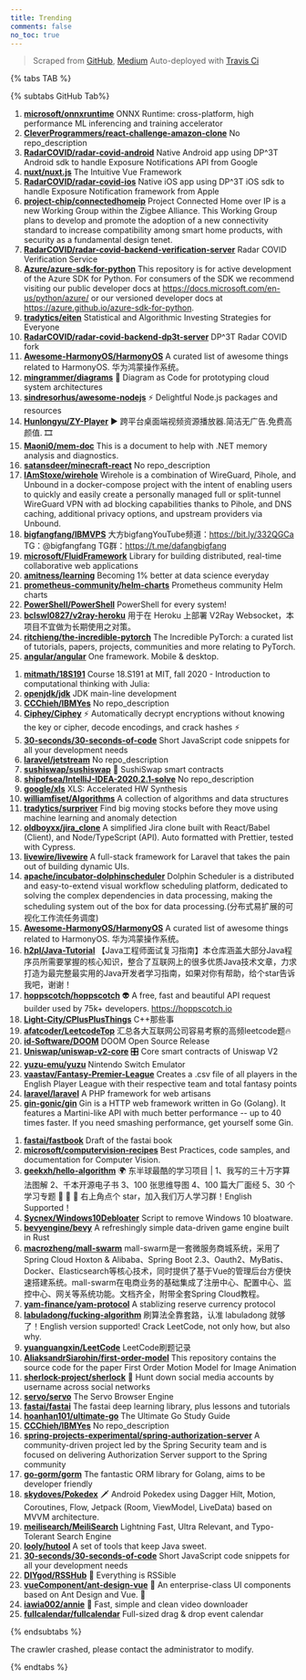 ```yaml
---
title: Trending
comments: false
no_toc: true
---
```


> Scraped from [GitHub](https://github.com/trending), [Medium](https://medium.com/topic/popular)
Auto-deployed with [Travis Ci](https://travis-ci.org/)

{% tabs TAB %}
<!-- tab GitHub -->
{% subtabs GitHub Tab%}
<!-- tab Daily -->
1. [**microsoft/onnxruntime**](https://github.com/microsoft/onnxruntime)
ONNX Runtime: cross-platform, high performance ML inferencing and training accelerator
2. [**CleverProgrammers/react-challenge-amazon-clone**](https://github.com/CleverProgrammers/react-challenge-amazon-clone)
No repo_description
3. [**RadarCOVID/radar-covid-android**](https://github.com/RadarCOVID/radar-covid-android)
Native Android app using DP^3T Android sdk to handle Exposure Notifications API from Google
4. [**nuxt/nuxt.js**](https://github.com/nuxt/nuxt.js)
The Intuitive Vue Framework
5. [**RadarCOVID/radar-covid-ios**](https://github.com/RadarCOVID/radar-covid-ios)
Native iOS app using DP^3T iOS sdk to handle Exposure Notification framework from Apple
6. [**project-chip/connectedhomeip**](https://github.com/project-chip/connectedhomeip)
Project Connected Home over IP is a new Working Group within the Zigbee Alliance. This Working Group plans to develop and promote the adoption of a new connectivity standard to increase compatibility among smart home products, with security as a fundamental design tenet.
7. [**RadarCOVID/radar-covid-backend-verification-server**](https://github.com/RadarCOVID/radar-covid-backend-verification-server)
Radar COVID Verification Service
8. [**Azure/azure-sdk-for-python**](https://github.com/Azure/azure-sdk-for-python)
This repository is for active development of the Azure SDK for Python. For consumers of the SDK we recommend visiting our public developer docs at https://docs.microsoft.com/en-us/python/azure/ or our versioned developer docs at https://azure.github.io/azure-sdk-for-python.
9. [**tradytics/eiten**](https://github.com/tradytics/eiten)
Statistical and Algorithmic Investing Strategies for Everyone
10. [**RadarCOVID/radar-covid-backend-dp3t-server**](https://github.com/RadarCOVID/radar-covid-backend-dp3t-server)
DP^3T Radar COVID fork
11. [**Awesome-HarmonyOS/HarmonyOS**](https://github.com/Awesome-HarmonyOS/HarmonyOS)
A curated list of awesome things related to HarmonyOS. 华为鸿蒙操作系统。
12. [**mingrammer/diagrams**](https://github.com/mingrammer/diagrams)
🎨 Diagram as Code for prototyping cloud system architectures
13. [**sindresorhus/awesome-nodejs**](https://github.com/sindresorhus/awesome-nodejs)
⚡ Delightful Node.js packages and resources
14. [**Hunlongyu/ZY-Player**](https://github.com/Hunlongyu/ZY-Player)
▶️ 跨平台桌面端视频资源播放器.简洁无广告.免费高颜值. 🎞
15. [**Maoni0/mem-doc**](https://github.com/Maoni0/mem-doc)
This is a document to help with .NET memory analysis and diagnostics.
16. [**satansdeer/minecraft-react**](https://github.com/satansdeer/minecraft-react)
No repo_description
17. [**IAmStoxe/wirehole**](https://github.com/IAmStoxe/wirehole)
Wirehole is a combination of WireGuard, Pihole, and Unbound in a docker-compose project with the intent of enabling users to quickly and easily create a personally managed full or split-tunnel WireGuard VPN with ad blocking capabilities thanks to Pihole, and DNS caching, additional privacy options, and upstream providers via Unbound.
18. [**bigfangfang/IBMVPS**](https://github.com/bigfangfang/IBMVPS)
大方bigfangYouTube频道：https://bit.ly/332QGCa TG：@bigfangfang TG群：https://t.me/dafangbigfang
19. [**microsoft/FluidFramework**](https://github.com/microsoft/FluidFramework)
Library for building distributed, real-time collaborative web applications
20. [**amitness/learning**](https://github.com/amitness/learning)
Becoming 1% better at data science everyday
21. [**prometheus-community/helm-charts**](https://github.com/prometheus-community/helm-charts)
Prometheus community Helm charts
22. [**PowerShell/PowerShell**](https://github.com/PowerShell/PowerShell)
PowerShell for every system!
23. [**bclswl0827/v2ray-heroku**](https://github.com/bclswl0827/v2ray-heroku)
用于在 Heroku 上部署 V2Ray Websocket，本项目不宜做为长期使用之对策。
24. [**ritchieng/the-incredible-pytorch**](https://github.com/ritchieng/the-incredible-pytorch)
The Incredible PyTorch: a curated list of tutorials, papers, projects, communities and more relating to PyTorch.
25. [**angular/angular**](https://github.com/angular/angular)
One framework. Mobile & desktop.
<!-- endtab -->
<!-- tab Weekly -->
1. [**mitmath/18S191**](https://github.com/mitmath/18S191)
Course 18.S191 at MIT, fall 2020 - Introduction to computational thinking with Julia:
2. [**openjdk/jdk**](https://github.com/openjdk/jdk)
JDK main-line development
3. [**CCChieh/IBMYes**](https://github.com/CCChieh/IBMYes)
No repo_description
4. [**Ciphey/Ciphey**](https://github.com/Ciphey/Ciphey)
⚡ Automatically decrypt encryptions without knowing the key or cipher, decode encodings, and crack hashes ⚡
5. [**30-seconds/30-seconds-of-code**](https://github.com/30-seconds/30-seconds-of-code)
Short JavaScript code snippets for all your development needs
6. [**laravel/jetstream**](https://github.com/laravel/jetstream)
No repo_description
7. [**sushiswap/sushiswap**](https://github.com/sushiswap/sushiswap)
🍣 SushiSwap smart contracts
8. [**shipofsea/IntelliJ-IDEA-2020.2.1-solve**](https://github.com/shipofsea/IntelliJ-IDEA-2020.2.1-solve)
No repo_description
9. [**google/xls**](https://github.com/google/xls)
XLS: Accelerated HW Synthesis
10. [**williamfiset/Algorithms**](https://github.com/williamfiset/Algorithms)
A collection of algorithms and data structures
11. [**tradytics/surpriver**](https://github.com/tradytics/surpriver)
Find big moving stocks before they move using machine learning and anomaly detection
12. [**oldboyxx/jira_clone**](https://github.com/oldboyxx/jira_clone)
A simplified Jira clone built with React/Babel (Client), and Node/TypeScript (API). Auto formatted with Prettier, tested with Cypress.
13. [**livewire/livewire**](https://github.com/livewire/livewire)
A full-stack framework for Laravel that takes the pain out of building dynamic UIs.
14. [**apache/incubator-dolphinscheduler**](https://github.com/apache/incubator-dolphinscheduler)
Dolphin Scheduler is a distributed and easy-to-extend visual workflow scheduling platform, dedicated to solving the complex dependencies in data processing, making the scheduling system out of the box for data processing.(分布式易扩展的可视化工作流任务调度)
15. [**Awesome-HarmonyOS/HarmonyOS**](https://github.com/Awesome-HarmonyOS/HarmonyOS)
A curated list of awesome things related to HarmonyOS. 华为鸿蒙操作系统。
16. [**h2pl/Java-Tutorial**](https://github.com/h2pl/Java-Tutorial)
【Java工程师面试复习指南】本仓库涵盖大部分Java程序员所需要掌握的核心知识，整合了互联网上的很多优质Java技术文章，力求打造为最完整最实用的Java开发者学习指南，如果对你有帮助，给个star告诉我吧，谢谢！
17. [**hoppscotch/hoppscotch**](https://github.com/hoppscotch/hoppscotch)
👽 A free, fast and beautiful API request builder used by 75k+ developers. https://hoppscotch.io
18. [**Light-City/CPlusPlusThings**](https://github.com/Light-City/CPlusPlusThings)
C++那些事
19. [**afatcoder/LeetcodeTop**](https://github.com/afatcoder/LeetcodeTop)
汇总各大互联网公司容易考察的高频leetcode题🔥
20. [**id-Software/DOOM**](https://github.com/id-Software/DOOM)
DOOM Open Source Release
21. [**Uniswap/uniswap-v2-core**](https://github.com/Uniswap/uniswap-v2-core)
🎛 Core smart contracts of Uniswap V2
22. [**yuzu-emu/yuzu**](https://github.com/yuzu-emu/yuzu)
Nintendo Switch Emulator
23. [**vaastav/Fantasy-Premier-League**](https://github.com/vaastav/Fantasy-Premier-League)
Creates a .csv file of all players in the English Player League with their respective team and total fantasy points
24. [**laravel/laravel**](https://github.com/laravel/laravel)
A PHP framework for web artisans
25. [**gin-gonic/gin**](https://github.com/gin-gonic/gin)
Gin is a HTTP web framework written in Go (Golang). It features a Martini-like API with much better performance -- up to 40 times faster. If you need smashing performance, get yourself some Gin.
<!-- endtab -->
<!-- tab Monthly -->
1. [**fastai/fastbook**](https://github.com/fastai/fastbook)
Draft of the fastai book
2. [**microsoft/computervision-recipes**](https://github.com/microsoft/computervision-recipes)
Best Practices, code samples, and documentation for Computer Vision.
3. [**geekxh/hello-algorithm**](https://github.com/geekxh/hello-algorithm)
🌍 东半球最酷的学习项目 | 1、我写的三十万字算法图解 2、千本开源电子书 3、100 张思维导图 4、100 篇大厂面经 5、30 个学习专题 🚀 🚀 🚀 右上角点个 star，加入我们万人学习群！English Supported！
4. [**Sycnex/Windows10Debloater**](https://github.com/Sycnex/Windows10Debloater)
Script to remove Windows 10 bloatware.
5. [**bevyengine/bevy**](https://github.com/bevyengine/bevy)
A refreshingly simple data-driven game engine built in Rust
6. [**macrozheng/mall-swarm**](https://github.com/macrozheng/mall-swarm)
mall-swarm是一套微服务商城系统，采用了 Spring Cloud Hoxton & Alibaba、Spring Boot 2.3、Oauth2、MyBatis、Docker、Elasticsearch等核心技术，同时提供了基于Vue的管理后台方便快速搭建系统。mall-swarm在电商业务的基础集成了注册中心、配置中心、监控中心、网关等系统功能。文档齐全，附带全套Spring Cloud教程。
7. [**yam-finance/yam-protocol**](https://github.com/yam-finance/yam-protocol)
A stablizing reserve currency protocol
8. [**labuladong/fucking-algorithm**](https://github.com/labuladong/fucking-algorithm)
刷算法全靠套路，认准 labuladong 就够了！English version supported! Crack LeetCode, not only how, but also why.
9. [**yuanguangxin/LeetCode**](https://github.com/yuanguangxin/LeetCode)
LeetCode刷题记录
10. [**AliaksandrSiarohin/first-order-model**](https://github.com/AliaksandrSiarohin/first-order-model)
This repository contains the source code for the paper First Order Motion Model for Image Animation
11. [**sherlock-project/sherlock**](https://github.com/sherlock-project/sherlock)
🔎 Hunt down social media accounts by username across social networks
12. [**servo/servo**](https://github.com/servo/servo)
The Servo Browser Engine
13. [**fastai/fastai**](https://github.com/fastai/fastai)
The fastai deep learning library, plus lessons and tutorials
14. [**hoanhan101/ultimate-go**](https://github.com/hoanhan101/ultimate-go)
The Ultimate Go Study Guide
15. [**CCChieh/IBMYes**](https://github.com/CCChieh/IBMYes)
No repo_description
16. [**spring-projects-experimental/spring-authorization-server**](https://github.com/spring-projects-experimental/spring-authorization-server)
A community-driven project led by the Spring Security team and is focused on delivering Authorization Server support to the Spring community
17. [**go-gorm/gorm**](https://github.com/go-gorm/gorm)
The fantastic ORM library for Golang, aims to be developer friendly
18. [**skydoves/Pokedex**](https://github.com/skydoves/Pokedex)
🗡️ Android Pokedex using Dagger Hilt, Motion, Coroutines, Flow, Jetpack (Room, ViewModel, LiveData) based on MVVM architecture.
19. [**meilisearch/MeiliSearch**](https://github.com/meilisearch/MeiliSearch)
Lightning Fast, Ultra Relevant, and Typo-Tolerant Search Engine
20. [**looly/hutool**](https://github.com/looly/hutool)
A set of tools that keep Java sweet.
21. [**30-seconds/30-seconds-of-code**](https://github.com/30-seconds/30-seconds-of-code)
Short JavaScript code snippets for all your development needs
22. [**DIYgod/RSSHub**](https://github.com/DIYgod/RSSHub)
🍰 Everything is RSSible
23. [**vueComponent/ant-design-vue**](https://github.com/vueComponent/ant-design-vue)
🌈 An enterprise-class UI components based on Ant Design and Vue. 🐜
24. [**iawia002/annie**](https://github.com/iawia002/annie)
👾 Fast, simple and clean video downloader
25. [**fullcalendar/fullcalendar**](https://github.com/fullcalendar/fullcalendar)
Full-sized drag & drop event calendar
<!-- endtab -->
{% endsubtabs %}
<!-- endtab -->
<!-- tab Medium -->
The crawler crashed, please contact the administrator to modify.
<!-- endtab -->
{% endtabs %}
